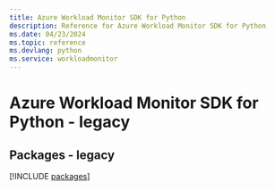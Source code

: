 ```yaml
---
title: Azure Workload Monitor SDK for Python
description: Reference for Azure Workload Monitor SDK for Python
ms.date: 04/23/2024
ms.topic: reference
ms.devlang: python
ms.service: workloadmonitor
---
```

# Azure Workload Monitor SDK for Python - legacy
## Packages - legacy
[!INCLUDE [packages](workload-monitor-index.md)]